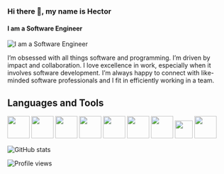 ### Hi there 👋, my name is Hector
#### I am a Software Engineer
![I am a Software Engineer](https://cdn.jsdelivr.net/gh/devicons/devicon/icons/javascript/javascript-plain.svg)

I’m obsessed with all things software and programming. I’m driven by impact and collaboration. I love excellence in work, especially when it involves software development. I’m always happy to connect with like-minded software professionals and I fit in efficiently working in a team.

## Languages and Tools
<div>
<img src='https://cdn.jsdelivr.net/gh/devicons/devicon/icons/javascript/javascript-plain.svg' height='50' weight='50'/>
<img src="https://cdn.jsdelivr.net/gh/devicons/devicon/icons/react/react-original-wordmark.svg" height='50' weight='50'/>
<img src="https://cdn.jsdelivr.net/gh/devicons/devicon/icons/python/python-original.svg"  height='50' weight='50'/>
<img src="https://cdn.jsdelivr.net/gh/devicons/devicon/icons/typescript/typescript-original.svg"  height='50' weight='50'/>
<img src="https://cdn.jsdelivr.net/gh/devicons/devicon/icons/go/go-original-wordmark.svg"  height='50' weight='50'/>
<img src="https://cdn.jsdelivr.net/gh/devicons/devicon/icons/mongodb/mongodb-plain-wordmark.svg"  height='50' weight='50'/>
<img src="https://cdn.jsdelivr.net/gh/devicons/devicon/icons/postgresql/postgresql-plain-wordmark.svg"  height='50' weight='50'/>
<img src="https://cdn.jsdelivr.net/gh/devicons/devicon/icons/amazonwebservices/amazonwebservices-plain-wordmark.svg"  height='40' weight='40'/>
<img src="https://cdn.jsdelivr.net/gh/devicons/devicon/icons/azure/azure-original-wordmark.svg"  height='50' weight='50'/>
</div>        
          
                    
          
          
  

![GitHub stats](https://github-readme-stats.vercel.app/api?username=hector-munachi&show_icons=true)  

![Profile views](https://gpvc.arturio.dev/hector-munachi)  
